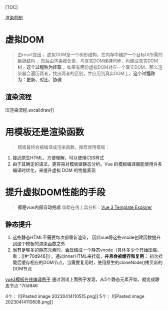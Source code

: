 [TOC]

[渲染机制](https://cn.vuejs.org/guide/extras/rendering-mechanism.html)

# 虚拟DOM

>  由react提出
>  ，虚拟DOM是一个树形结构，在内存中维护一个目标UI所需的数据结构
> ，然后由渲染器负责，与真实DOM保持同步，构建成真实DOM树，**这个过程称为挂载**
> ，如果有两份虚拟DOM对应一个真实DOM，那么渲染器会遍历两者，找出两者的区别，并应用到真实DOM上，**这个过程称为：更新、对比、协调**

## 渲染流程
 ![[渲染流程.excalidraw]]


# 用模板还是渲染函数

> 模板最终会被编译成渲染函数，推荐使用模板：
1. 接近原生HTML，方便理解，可以使用CSS样式
2. 由于其确定的语法，更容易对模板做静态分析。Vue 的模板编译器能使用许多编译时优化，来提升虚拟 DOM 的性能表现 

# 提升虚拟DOM性能的手段
> **都是vue内部自动完成**
> 借助在线工具分析：[Vue 3 Template Explorer](https://template-explorer.vuejs.org/)

## 静态提升

1. 这些静态HTML不需要每次都重新渲染， 因此vue将这些vnode创建函数提升到这个模板的渲染函数之外
2. 当有足够多的静态元素时，会压缩成一个静态vnode（具体多少个开始压缩，看：[[#^70d946]]），通过innerHTML来挂载，**并且会被缓存和复用：** 初次挂载后缓存相应的DOM节点，当需要复用时，使用原生的cloneNode()拷贝新的DOM节点

[vue3模板在线编译例子](https://template-explorer.vuejs.org/#eyJzcmMiOiI8ZGl2PlxuICA8ZGl2IGNsYXNzPVwiZm9vXCI+Zm9vPC9kaXY+XG4gIDxkaXYgY2xhc3M9XCJmb29cIj5mb288L2Rpdj5cbiAgPGRpdiBjbGFzcz1cImZvb1wiPmZvbzwvZGl2PlxuICA8ZGl2IGNsYXNzPVwiZm9vXCI+Zm9vPC9kaXY+XG4gIDxkaXYgY2xhc3M9XCJmb29cIj5mb288L2Rpdj5cbiAgPGRpdj57eyBkeW5hbWljIH19PC9kaXY+XG48L2Rpdj4iLCJzc3IiOmZhbHNlLCJvcHRpb25zIjp7ImhvaXN0U3RhdGljIjp0cnVlfX0=)
通过测试上面例子发现，从5个静态元素开始，就变成静态节点 ^70d946

4个：
![[Pasted image 20230414110515.png]]
5个：
![[Pasted image 20230414110608.png]] 